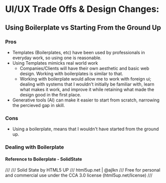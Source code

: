 # UI/UX Trade Offs & Design Changes:

## Using Boilerplate vs Starting From the Ground Up
### Pros
- Templates (Boilerplates, etc) have been used by professionals in everyday work, so using one is reasonable.
- Using Templates mimicks real world work
  - Companies/Clients will have their own aesthetic and basic web design. Working with boilerplates is similar to that.
  - Working with boilerplate would allow me to work with foreign ui; dealing with systems that I wouldn't initially be familiar with, learn what makes it work, and improve it while retaining what made the design good in the first place.
- Generative tools (AI) can make it easier to start from scratch, narrowing the percieved gap in skill.

### Cons
- Using a boilerplate, means that I wouldn't have started from the ground up.

### Dealing with Boilerplate

#### Reference to Boilerplate - SolidState

///
/// Solid State by HTML5 UP
/// html5up.net | @ajlkn
/// Free for personal and commercial use under the CCA 3.0 license (html5up.net/license)
///
